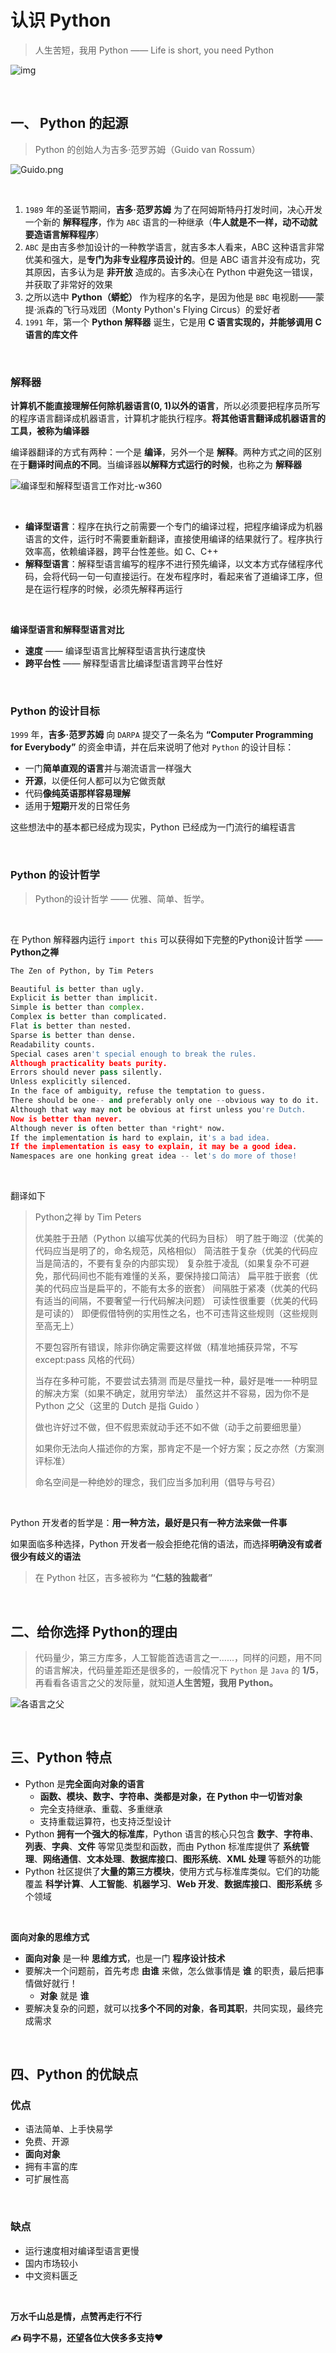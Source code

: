 # 认识 Python

> 人生苦短，我用 Python —— Life is short, you need Python

![img](https://imgconvert.csdnimg.cn/aHR0cHM6Ly9pLmxvbGkubmV0LzIwMjAvMDQvMTMvYzNFMVVIV3JHZVZkak9OLmpwZw?x-oss-process=image/format,png)

<br/>

## 一、 Python 的起源

> Python 的创始人为吉多·范罗苏姆（Guido van Rossum）

![Guido.png](https://p9-juejin.byteimg.com/tos-cn-i-k3u1fbpfcp/51da9dcaa3274bdea5a9b45fb2155465~tplv-k3u1fbpfcp-watermark.image)

<br/>

1. `1989` 年的圣诞节期间，**吉多·范罗苏姆** 为了在阿姆斯特丹打发时间，决心开发一个新的 **解释程序**，作为 `ABC` 语言的一种继承（**牛人就是不一样，动不动就要造语言解释程序**）
2. `ABC` 是由吉多参加设计的一种教学语言，就吉多本人看来，ABC 这种语言非常优美和强大，是**专门为非专业程序员设计的**。但是 ABC 语言并没有成功，究其原因，吉多认为是 **非开放** 造成的。吉多决心在 Python 中避免这一错误，并获取了非常好的效果
3. 之所以选中 **Python（蟒蛇）** 作为程序的名字，是因为他是 `BBC` 电视剧——蒙提·派森的飞行马戏团（Monty Python's Flying Circus）的爱好者
4. `1991` 年，第一个 **Python 解释器** 诞生，它是用 **C 语言实现的，并能够调用 C 语言的库文件**

<br/>

### 解释器

**计算机不能直接理解任何除机器语言(0, 1)以外的语言**，所以必须要把程序员所写的程序语言翻译成机器语言，计算机才能执行程序。**将其他语言翻译成机器语言的工具，被称为编译器**

编译器翻译的方式有两种：一个是 **编译**，另外一个是 **解释**。两种方式之间的区别在于**翻译时间点的不同**。当编译器**以解释方式运行的时候**，也称之为 **解释器**

![编译型和解释型语言工作对比-w360](https://imgconvert.csdnimg.cn/aHR0cHM6Ly9pLmxvbGkubmV0LzIwMjAvMDQvMTMvOWVITnBTbjh3a3ZWR2dtLnBuZw?x-oss-process=image/format,png)

<br/>

* **编译型语言**：程序在执行之前需要一个专门的编译过程，把程序编译成为机器语言的文件，运行时不需要重新翻译，直接使用编译的结果就行了。程序执行效率高，依赖编译器，跨平台性差些。如 C、C++
* **解释型语言**：解释型语言编写的程序不进行预先编译，以文本方式存储程序代码，会将代码一句一句直接运行。在发布程序时，看起来省了道编译工序，但是在运行程序的时候，必须先解释再运行

<br/>

**编译型语言和解释型语言对比**

* **速度** —— 编译型语言比解释型语言执行速度快
* **跨平台性** —— 解释型语言比编译型语言跨平台性好

<br/>

### Python 的设计目标

`1999` 年，**吉多·范罗苏姆** 向 `DARPA` 提交了一条名为 **“Computer Programming for Everybody”** 的资金申请，并在后来说明了他对 `Python` 的设计目标：

* 一门**简单直观的语言**并与潮流语言一样强大
* **开源**，以便任何人都可以为它做贡献
* 代码**像纯英语那样容易理解**
* 适用于**短期**开发的日常任务

这些想法中的基本都已经成为现实，Python 已经成为一门流行的编程语言

<br/>

### Python 的设计哲学

> Python的设计哲学 —— 优雅、简单、哲学。

<br/>

在 Python 解释器内运行 `import this` 可以获得如下完整的Python设计哲学 —— **Python之禅**

```python
The Zen of Python, by Tim Peters

Beautiful is better than ugly.
Explicit is better than implicit.
Simple is better than complex.
Complex is better than complicated.
Flat is better than nested.
Sparse is better than dense.
Readability counts.
Special cases aren't special enough to break the rules.
Although practicality beats purity.
Errors should never pass silently.
Unless explicitly silenced.
In the face of ambiguity, refuse the temptation to guess.
There should be one-- and preferably only one --obvious way to do it.
Although that way may not be obvious at first unless you're Dutch.
Now is better than never.
Although never is often better than *right* now.
If the implementation is hard to explain, it's a bad idea.
If the implementation is easy to explain, it may be a good idea.
Namespaces are one honking great idea -- let's do more of those!
```

<br/>

翻译如下

>Python之禅 by Tim Peters
>
>优美胜于丑陋（Python 以编写优美的代码为目标）
>明了胜于晦涩（优美的代码应当是明了的，命名规范，风格相似）
>简洁胜于复杂（优美的代码应当是简洁的，不要有复杂的内部实现）
>复杂胜于凌乱（如果复杂不可避免，那代码间也不能有难懂的关系，要保持接口简洁）
>扁平胜于嵌套（优美的代码应当是扁平的，不能有太多的嵌套）
>间隔胜于紧凑（优美的代码有适当的间隔，不要奢望一行代码解决问题）
>可读性很重要（优美的代码是可读的）
>即便假借特例的实用性之名，也不可违背这些规则（这些规则至高无上）
>
>不要包容所有错误，除非你确定需要这样做（精准地捕获异常，不写 except:pass 风格的代码）
>
>当存在多种可能，不要尝试去猜测
>而是尽量找一种，最好是唯一一种明显的解决方案（如果不确定，就用穷举法）
>虽然这并不容易，因为你不是 Python 之父（这里的 Dutch 是指 Guido ）
>
>做也许好过不做，但不假思索就动手还不如不做（动手之前要细思量）
>
>如果你无法向人描述你的方案，那肯定不是一个好方案；反之亦然（方案测评标准）
>
>命名空间是一种绝妙的理念，我们应当多加利用（倡导与号召）

<br/>

Python 开发者的哲学是：**用一种方法，最好是只有一种方法来做一件事**

如果面临多种选择，Python 开发者一般会拒绝花俏的语法，而选择**明确没有或者很少有歧义的语法**

> 在 Python 社区，吉多被称为 **“仁慈的独裁者”**

<br/>

## 二、给你选择 Python的理由

> 代码量少，第三方库多，人工智能首选语言之一......，同样的问题，用不同的语言解决，代码量差距还是很多的，一般情况下 `Python` 是 `Java` 的 **1/5**，再看看各语言之父的发际量，就知道**人生苦短，我用 Python。**

![各语言之父](https://p3-juejin.byteimg.com/tos-cn-i-k3u1fbpfcp/5a84813212084cbc9bcaefc44d5e79d4~tplv-k3u1fbpfcp-watermark.image)

<br/>

## 三、Python 特点

* Python 是**完全面向对象的语言**
    * **函数、模块、数字、字符串、类都是对象，在 Python 中一切皆对象**
    * 完全支持继承、重载、多重继承
    * 支持重载运算符，也支持泛型设计
* Python **拥有一个强大的标准库**，Python 语言的核心只包含 **数字**、**字符串**、**列表**、**字典**、**文件** 等常见类型和函数，而由 Python 标准库提供了 **系统管理**、**网络通信**、**文本处理**、**数据库接口**、**图形系统**、**XML 处理** 等额外的功能
* Python 社区提供了**大量的第三方模块**，使用方式与标准库类似。它们的功能覆盖 **科学计算**、**人工智能**、**机器学习**、**Web 开发**、**数据库接口**、**图形系统** 多个领域

<br/>

**面向对象的思维方式**

* **面向对象** 是一种 **思维方式**，也是一门 **程序设计技术**
* 要解决一个问题前，首先考虑 **由谁** 来做，怎么做事情是 **谁** 的职责，最后把事情做好就行！
    * **对象** 就是 **谁**
* 要解决复杂的问题，就可以找**多个不同的对象**，**各司其职**，共同实现，最终完成需求

<br/>

## 四、Python 的优缺点

### 优点

* 语法简单、上手快易学
* 免费、开源
* **面向对象**
* 拥有丰富的库
* 可扩展性高

<br/>

### 缺点

* 运行速度相对编译型语言更慢
* 国内市场较小
* 中文资料匮乏

<br/>

**万水千山总是情，点赞再走行不行**

**✍ 码字不易，还望各位大侠多多支持❤️**
